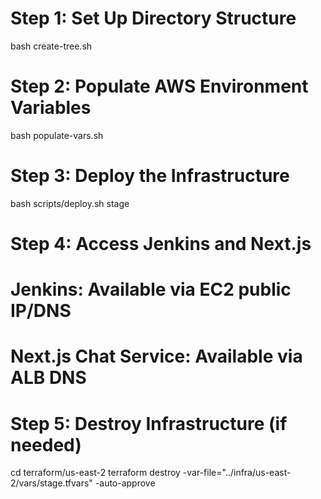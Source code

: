 # Step 1: Set Up Directory Structure
bash create-tree.sh

# Step 2: Populate AWS Environment Variables
bash populate-vars.sh

# Step 3: Deploy the Infrastructure
bash scripts/deploy.sh stage

# Step 4: Access Jenkins and Next.js
# Jenkins: Available via EC2 public IP/DNS
# Next.js Chat Service: Available via ALB DNS

# Step 5: Destroy Infrastructure (if needed)
cd terraform/us-east-2
terraform destroy -var-file="../infra/us-east-2/vars/stage.tfvars" -auto-approve

